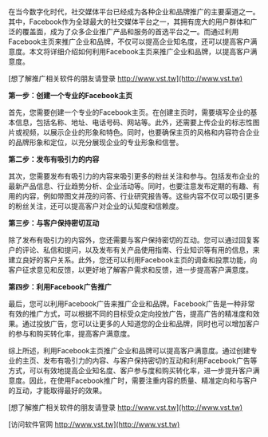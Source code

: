 在当今数字化时代，社交媒体平台已经成为各种企业和品牌推广的主要渠道之一。其中，Facebook作为全球最大的社交媒体平台之一，其拥有庞大的用户群体和广泛的覆盖面，成为了众多企业推广产品和服务的首选平台之一。而通过利用Facebook主页来推广企业和品牌，不仅可以提高企业知名度，还可以提高客户满意度。本文将详细介绍如何利用Facebook主页来推广企业和品牌，以提高客户满意度。

[想了解推广相关软件的朋友请登录 http://www.vst.tw](http://www.vst.tw)

**第一步：创建一个专业的Facebook主页**

首先，您需要创建一个专业的Facebook主页。在创建主页时，需要填写企业的基本信息，包括名称、地址、电话号码、网站等。此外，还需要上传企业的标志性图片或视频，以展示企业的形象和特色。同时，也要确保主页的风格和内容符合企业的品牌形象和定位，以充分展现企业的专业形象和信誉。

**第二步：发布有吸引力的内容**

其次，您需要发布有吸引力的内容来吸引更多的粉丝关注和参与。包括发布企业的最新产品信息、行业趋势分析、企业活动等。同时，也要注意发布定期的有趣、有用的内容，例如带图文并茂的问答、行业研究报告等。这些内容不仅可以吸引更多的粉丝关注，还可以提高客户对企业的认知度和信赖度。

**第三步：与客户保持密切互动**

除了发布有吸引力的内容外，您还需要与客户保持密切的互动。您可以通过回复客户的评论、私信和提问，以及发布有关产品使用指南、行业知识等有用的信息，来建立良好的客户关系。此外，您还可以利用Facebook主页的调查和投票功能，向客户征求意见和反馈，以更好地了解客户需求和反馈，进一步提高客户满意度。

**第四步：利用Facebook广告推广**

最后，您可以利用Facebook广告来推广企业和品牌。Facebook广告是一种非常有效的推广方式，可以根据不同的目标受众定向投放广告，提高广告的精准度和效果。通过投放广告，您可以让更多的人知道您的企业和品牌，同时也可以增加客户的参与和购买转化率，提高客户满意度。

综上所述，利用Facebook主页推广企业和品牌可以提高客户满意度。通过创建专业的主页、发布有吸引力的内容、与客户保持密切的互动和利用Facebook广告等方式，可以有效地提高企业知名度、客户参与度和购买转化率，进一步提升客户满意度。因此，在使用Facebook推广时，需要注重内容的质量、精准定向和与客户的互动，才能取得最好的效果。

[想了解推广相关软件的朋友请登录 http://www.vst.tw](http://www.vst.tw)


[访问软件官网 http://www.vst.tw](http://www.vst.tw)

